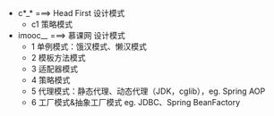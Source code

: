 - c*_* ===> Head First 设计模式
    - c1 策略模式
- imooc_*_* ===> 慕课网 设计模式
    - 1 单例模式：饿汉模式、懒汉模式
    - 2 模板方法模式
    - 3 适配器模式
    - 4 策略模式
    - 5 代理模式：静态代理、动态代理（JDK，cglib），eg. Spring AOP
    - 6 工厂模式&抽象工厂模式 eg. JDBC、Spring BeanFactory